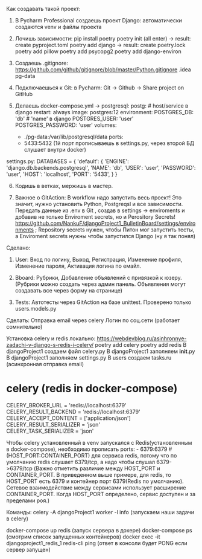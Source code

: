 Как создавать такой проект:
1. В Pycharm Professional создаешь проект Django:
   автоматически создаются venv и файлы проекта
   
2. Лочишь зависимости:
   pip install poetry
   poetry init (all enter) -> result: create pyproject.toml
   poetry add django -> result: create poetry.lock
   poetry add pillow
   poetry add psycopg2
   poetry add django-environ
   
3. Создаешь .gitignore:
https://github.com/github/gitignore/blob/master/Python.gitignore
   .idea
   pg-data

4. Подключаешься к Git:
   в Pycharm: Git -> Github -> Share project on GitHub
   
5. Делаешь docker-compose.yml -> postgresql:
  postg:   # host/service в django
    restart: always
    image: postgres:12
    environment:
      POSTGRES_DB: 'db'  # 'name' в django
      POSTGRES_USER: 'user'
      POSTGRES_PASSWORD: 'user'
    volumes:
    - ./pg-data:/var/lib/postgresql/data
    ports:
    - 5433:5432  (1й порт прописываешь в settings.py, через второй БД слушает внутри docker)

settings.py:
DATABASES = {
    'default': {
        'ENGINE': 'django.db.backends.postgresql',
        'NAME': 'db',
        'USER': 'user',
        'PASSWORD': 'user',
        'HOST': 'localhost',
        'PORT': '5433',
    }
}
   
6. Кодишь в ветках, мержишь в мастер.

7. Важное о GitAction:
В workflow надо запустить весь проект! Это значит, нужно установить Python, Postgreqsl и все зависимости. 
Передать данные из .env в Git , создав в settings -> enviroments и добавив не только Enviroment secrets, но и  Perository Secrets! 
https://github.com/NankuF/djangoProject1_BulletinBoard/settings/environments ;
   Repository secrets нужен, чтобы Питон мог запустить тесты, а Enviroment secrets нужны чтобы запустился Django (ну я так понял)


Сделано:
1. User:
    Вход по логину,
    Выход,
    Регистрация,
    Изменение профиля,
    Изменение пароля,
    Активация логина по емайл.
   
2. Bboard:
    Рубрики,
    Добавление объявлений с привязкой к юзеру.
   (Рубрики можно создать через админ панель. Объявления могут создавать все через форму на странице)
   
3. Tests:
    Автотесты через GitAction на базе unittest.
   Проверено только users.models.py


   

Сделать:
Отправка email через celery
Логин по соц.сети (работает сомнительно)

Установка celery и redis локально: https://webdevblog.ru/asinhronnye-zadachi-v-django-s-redis-i-celery/
poetry add celery
poetry add redis
В djangoProject1 создаем файл celery.py
В djangoProject1 заполняем  __init__.py
В djangoProject1 заполняем settings.py
В users создаем tasks.ru (асинхронная отправка email)
# celery   (redis in docker-compose)
CELERY_BROKER_URL = 'redis://localhost:6379'  
CELERY_RESULT_BACKEND = 'redis://localhost:6379'  
CELERY_ACCEPT_CONTENT = ['application/json']  
CELERY_RESULT_SERIALIZER = 'json'  
CELERY_TASK_SERIALIZER = 'json' 

Чтобы celery установленный в venv запускался с Redis(установленным в docker-compose), необходимо прописать
    ports:
    - 6379:6379  # (HOST_PORT:CONTAINER_PORT)
для сервиса redis, потому что по умолчанию redis слушает 6379/tcp, а надо чтобы слушал 6379->6379/tcp
(Важно отметить различие между HOST_PORT и CONTAINER_PORT. В приведенном выше примере, для redis, то HOST_PORT есть 6379
и контейнер порт 6379(Redis по умолчанию). Сетевое взаимодействие между сервисами использует расширение 
CONTAINER_PORT. Когда HOST_PORT определено, сервис доступен и за пределами роя.)

Команды:
celery -A djangoProject1 worker -l info   (запускаем наши задачи в celery)

docker-compose up redis (запуск сервера в докере)
docker-compose ps (смотрим список запущенных контейнеров)
docker exec -it djangoproject1_redis_1 redis-cli ping  (ответ в консоли будет PONG если сервер запущен)

   
